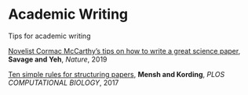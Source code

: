 # Academic Writing
Tips for academic writing

[Novelist Cormac McCarthy’s tips on how to write a great science paper](https://www.nature.com/articles/d41586-019-02918-5), **Savage and Yeh**, *Nature*, 2019 

[Ten simple rules for structuring papers](https://journals.plos.org/ploscompbiol/article?id=10.1371/journal.pcbi.1005619), **Mensh and Kording**, *PLOS COMPUTATIONAL BIOLOGY*, 2017


